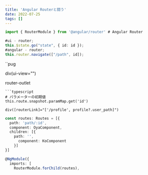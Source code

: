 ```yaml
---
title: 'Angular Routerと闘う'
date: 2022-07-25
tags: []
---
```


```typescript
import { RouterModule } from '@angular/router' # Angular Router
```

```typescript
#ui - router;
this.$state.go("state", { id: id });
#angular - router;
this.router.navigate(["/path", id]);
```

``pug

<!-- ui-router -->

div(ui-view="")

<!-- angular-router -->

router-outlet

````
```typescript
# パラメーターの初期値
this.route.snapshot.paramMap.get('id')
````

```pug
div([routerLink]="['/profile', profile?.user_path]")
```

```typescript
const routes: Routes = [{
  path: 'path/:id',
  component: OyaComponent,
  children: [{
    path: '',
      component: KoComponent
    }]
}]

@NgModule({
  imports: [
    RouterModule.forChild(routes),
```
